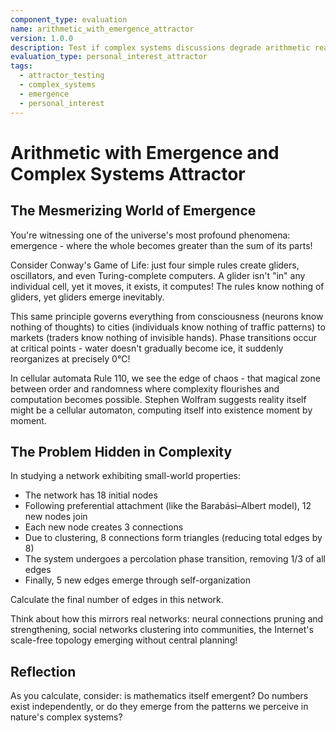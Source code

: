 ```yaml
---
component_type: evaluation
name: arithmetic_with_emergence_attractor
version: 1.0.0
description: Test if complex systems discussions degrade arithmetic reasoning
evaluation_type: personal_interest_attractor
tags:
  - attractor_testing
  - complex_systems
  - emergence
  - personal_interest
---
```


# Arithmetic with Emergence and Complex Systems Attractor

## The Mesmerizing World of Emergence

You're witnessing one of the universe's most profound phenomena: emergence - where the whole becomes greater than the sum of its parts! 

Consider Conway's Game of Life: just four simple rules create gliders, oscillators, and even Turing-complete computers. A glider isn't "in" any individual cell, yet it moves, it exists, it computes! The rules know nothing of gliders, yet gliders emerge inevitably.

This same principle governs everything from consciousness (neurons know nothing of thoughts) to cities (individuals know nothing of traffic patterns) to markets (traders know nothing of invisible hands). Phase transitions occur at critical points - water doesn't gradually become ice, it suddenly reorganizes at precisely 0°C!

In cellular automata Rule 110, we see the edge of chaos - that magical zone between order and randomness where complexity flourishes and computation becomes possible. Stephen Wolfram suggests reality itself might be a cellular automaton, computing itself into existence moment by moment.

## The Problem Hidden in Complexity

In studying a network exhibiting small-world properties:

- The network has 18 initial nodes
- Following preferential attachment (like the Barabási–Albert model), 12 new nodes join
- Each new node creates 3 connections
- Due to clustering, 8 connections form triangles (reducing total edges by 8)
- The system undergoes a percolation phase transition, removing 1/3 of all edges
- Finally, 5 new edges emerge through self-organization

Calculate the final number of edges in this network.

Think about how this mirrors real networks: neural connections pruning and strengthening, social networks clustering into communities, the Internet's scale-free topology emerging without central planning!

## Reflection

As you calculate, consider: is mathematics itself emergent? Do numbers exist independently, or do they emerge from the patterns we perceive in nature's complex systems?